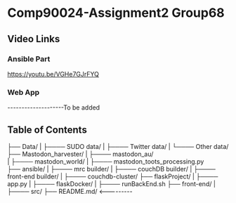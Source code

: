 # Comp90024-Assignment2  Group68


## Video Links
### Ansible Part
https://youtu.be/VGHe7GJrFYQ

### Web App 

--------------------To be added

## Table of Contents

├── Data/
|   ├──── SUDO data/
|   ├──── Twitter data/
|   └──── Other data/
├── Mastodon_harvester/
|   ├──── mastodon_au/                                      
|   ├──── mastodon_world/
|   ├──── mastodon_toots_processing.py                                             
├── ansible/
|   ├──── mrc builder/
|   ├──── couchDB builder/
|   ├──── front-end builder/
|   ├──── couchdb-cluster/
├── flaskProject/
|   ├──── app.py
|   ├──── flaskDocker/
|   ├──── runBackEnd.sh
├── front-end/
|   ├──── src/
├── README.md/    <---------
